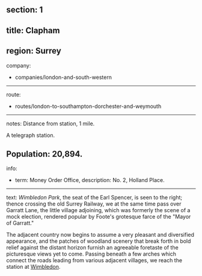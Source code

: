 section: 1
----
title: Clapham
----
region: Surrey
----
company:
- companies/london-and-south-western
----
route:
- routes/london-to-southampton-dorchester-and-weymouth
----
notes: Distance from station, 1 mile.

A telegraph station.

Population: 20,894.
----
info:
- term: Money Order Office,
  description: No. 2, Holland Place.
----
text: *Wimbledon Park*, the seat of the Earl Spencer, is seen to the right; thence crossing the old Surrey Railway, we at the same time pass over Garratt Lane, the little village adjoining, which was formerly the scene of a mock election, rendered popular by Foote's grotesque farce of the "Mayor of Garratt."

The adjacent country now begins to assume a very pleasant and diversified appearance, and the patches of woodland scenery that break forth in bold relief against the distant horizon furnish an agreeable foretaste of the picturesque views yet to come. Passing beneath a few arches which connect the roads leading from various adjacent villages, we reach the station at [Wimbledon](/stations/wimbledon).
